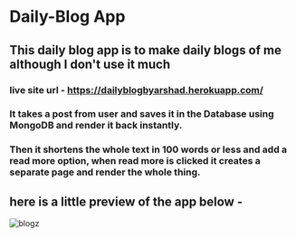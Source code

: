 # Daily-Blog App
## This daily blog app is to make daily blogs of me although I don't use it much
### live site url - https://dailyblogbyarshad.herokuapp.com/

### It takes a post from user and saves it in the Database using MongoDB and render it back instantly. <br>
### Then it shortens the whole text in 100 words or less and add a read more option, when read more is clicked it creates a separate page and render the whole thing.

## here is a little preview of the app below -

![blogz](https://user-images.githubusercontent.com/86738490/154106614-508e9739-1244-4ac2-b5cb-0b788e80fb66.png)

